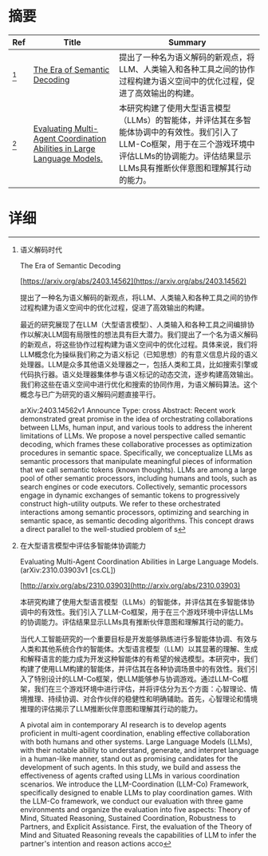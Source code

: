 # 摘要

| Ref | Title | Summary |
| --- | --- | --- |
| [^1] | [The Era of Semantic Decoding](https://arxiv.org/abs/2403.14562) | 提出了一种名为语义解码的新观点，将LLM、人类输入和各种工具之间的协作过程构建为语义空间中的优化过程，促进了高效输出的构建。 |
| [^2] | [Evaluating Multi-Agent Coordination Abilities in Large Language Models.](http://arxiv.org/abs/2310.03903) | 本研究构建了使用大型语言模型（LLMs）的智能体，并评估其在多智能体协调中的有效性。我们引入了LLM-Co框架，用于在三个游戏环境中评估LLMs的协调能力。评估结果显示LLMs具有推断伙伴意图和理解其行动的能力。 |

# 详细

[^1]: 语义解码时代

    The Era of Semantic Decoding

    [https://arxiv.org/abs/2403.14562](https://arxiv.org/abs/2403.14562)

    提出了一种名为语义解码的新观点，将LLM、人类输入和各种工具之间的协作过程构建为语义空间中的优化过程，促进了高效输出的构建。

    

    最近的研究展现了在LLM（大型语言模型）、人类输入和各种工具之间编排协作以解决LLM固有局限性的想法具有巨大潜力。我们提出了一个名为语义解码的新观点，将这些协作过程构建为语义空间中的优化过程。具体来说，我们将LLM概念化为操纵我们称之为语义标记（已知思想）的有意义信息片段的语义处理器。LLM是众多其他语义处理器之一，包括人类和工具，比如搜索引擎或代码执行器。语义处理器集体参与语义标记的动态交流，逐步构建高效输出。我们称这些在语义空间中进行优化和搜索的协同作用，为语义解码算法。这个概念与已广为研究的语义解码问题直接平行。

    arXiv:2403.14562v1 Announce Type: cross  Abstract: Recent work demonstrated great promise in the idea of orchestrating collaborations between LLMs, human input, and various tools to address the inherent limitations of LLMs. We propose a novel perspective called semantic decoding, which frames these collaborative processes as optimization procedures in semantic space. Specifically, we conceptualize LLMs as semantic processors that manipulate meaningful pieces of information that we call semantic tokens (known thoughts). LLMs are among a large pool of other semantic processors, including humans and tools, such as search engines or code executors. Collectively, semantic processors engage in dynamic exchanges of semantic tokens to progressively construct high-utility outputs. We refer to these orchestrated interactions among semantic processors, optimizing and searching in semantic space, as semantic decoding algorithms. This concept draws a direct parallel to the well-studied problem of s
    
[^2]: 在大型语言模型中评估多智能体协调能力

    Evaluating Multi-Agent Coordination Abilities in Large Language Models. (arXiv:2310.03903v1 [cs.CL])

    [http://arxiv.org/abs/2310.03903](http://arxiv.org/abs/2310.03903)

    本研究构建了使用大型语言模型（LLMs）的智能体，并评估其在多智能体协调中的有效性。我们引入了LLM-Co框架，用于在三个游戏环境中评估LLMs的协调能力。评估结果显示LLMs具有推断伙伴意图和理解其行动的能力。

    

    当代人工智能研究的一个重要目标是开发能够熟练进行多智能体协调、有效与人类和其他系统合作的智能体。大型语言模型（LLM）以其显著的理解、生成和解释语言的能力成为开发这种智能体的有希望的候选模型。本研究中，我们构建了使用LLM构建的智能体，并评估其在各种协调场景中的有效性。我们引入了特别设计的LLM-Co框架，使LLM能够参与协调游戏。通过LLM-Co框架，我们在三个游戏环境中进行评估，并将评估分为五个方面：心智理论、情境推理、持续协调、对合作伙伴的稳健性和明确辅助。首先，心智理论和情境推理的评估揭示了LLM推断伙伴意图和理解其行动的能力。

    A pivotal aim in contemporary AI research is to develop agents proficient in multi-agent coordination, enabling effective collaboration with both humans and other systems. Large Language Models (LLMs), with their notable ability to understand, generate, and interpret language in a human-like manner, stand out as promising candidates for the development of such agents. In this study, we build and assess the effectiveness of agents crafted using LLMs in various coordination scenarios. We introduce the LLM-Coordination (LLM-Co) Framework, specifically designed to enable LLMs to play coordination games. With the LLM-Co framework, we conduct our evaluation with three game environments and organize the evaluation into five aspects: Theory of Mind, Situated Reasoning, Sustained Coordination, Robustness to Partners, and Explicit Assistance. First, the evaluation of the Theory of Mind and Situated Reasoning reveals the capabilities of LLM to infer the partner's intention and reason actions acco
    

